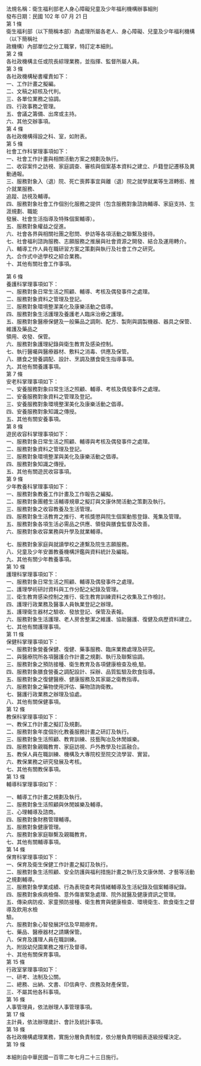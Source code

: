 法規名稱：衛生福利部老人身心障礙兒童及少年福利機構辦事細則  
發布日期：民國 102 年 07 月 21 日  
第 1 條  
衛生福利部（以下簡稱本部）為處理所屬各老人、身心障礙、兒童及少年福利機構（以下簡稱社  
政機構）內部單位之分工職掌，特訂定本細則。  
第 2 條  
各社政機構主任或院長綜理業務，並指揮、監督所屬人員。  
第 3 條  
各社政機構秘書權責如下：  
一、工作計畫之擬編。  
二、文稿之綜核及代判。  
三、各單位業務之協調。  
四、行政事務之管理。  
五、會議之籌備、出席或主持。  
六、其他交辦事項。  
第 4 條  
各社政機構得設之科、室，如附表。  
第 5 條  
社會工作科掌理事項如下：  
一、社會工作計畫與相關活動方案之規劃及執行。  
二、收容案件之訪視、家庭調查、審核與個案基本資料之建立、戶籍登記遷移及異動通報。  
三、服務對象入（退）院、死亡喪葬事宜與離（退）院之就學就業等生涯轉銜、推介就業服務、  
追蹤、訪視及輔導。  
四、服務對象社會工作個別化服務之提供（包含服務對象諮詢輔導、家庭支持、生涯規劃、職能  
發展、社會生活指導及特殊個案輔導）。  
五、服務對象權益之促進。  
六、社會各界與相關社團之慰問、參訪等各項活動之聯繫及接待。  
七、社會福利諮詢服務、志願服務之推展與社會資源之開發、結合及運用轉介。  
八、輔導工作人員在職研習方案之策劃與執行及社會工作之研究。  
九、合作式中途學校之綜合業務。  
十、其他有關社會工作事項。  


第 6 條  
養護科掌理事項如下：  
一、服務對象日常生活之照顧、輔導、考核及偶發事件之處理。  
二、服務對象資料之管理及登記。  
三、服務對象環境整潔美化及康樂活動之倡導。  
四、服務對象生活護理及養護老人臨床治療之護理。  
五、服務對象醫療保健及一般藥品之調劑、配方、製劑與調製機器、器具之保管、維護及藥品之  
領用、收發、保管。  
六、服務對象護理紀錄與衛生教育及感染控制。  
七、執行醫囑與醫療器材、敷料之消毒、供應及保管。  
八、膳食之營養調配、設計、烹調及膳食衛生指導事項。  
九、其他有關養護事項。  
第 7 條  
安老科掌理事項如下：  
一、安養服務對象曰常生活之照顧、輔導、考核及偶發事件之處理。  
二、安養服務對象資料之管理及登記。  
三、安養服務對象環境整潔美化及康樂活動之倡導。  
四、安養服務對象知識之傳授。  
五、其他有關安養事項。  
第 8 條  
遊民收容科掌理事項如下：  
一、服務對象日常生活之照顧、輔導與考核及偶發事件之處理。  
二、服務對象資料之管理及登記。  
三、服務對象環境整潔與美化及康樂活動之倡導。  
四、服務對象知識之傳授。  
五、其他有關遊民收容事項。  
第 9 條  
少年教養科掌理事項如下：  
一、服務對象教養工作計畫及工作報告之編擬。  
二、服務對象團體生活輔導規章之擬訂與文康休閒活動之策劃及執行。  
三、服務對象之收容教養及生活管理。  
四、服務對象生活教育之推行、考核獎懲與院生個案動態登錄、蒐集及管理。  
五、服務對象各項生活必需品之供應、領發與膳食監督及改善。  
六、服務對象收容業務與升學及就業輔導。  


七、服務對象家庭與就讀學校之連繫及院生志願服務。  
八、兒童及少年安置教養機構評鑑與資料統計及編報。  
九、其他有關少年教養事項。  
第 10 條  
護理科掌理事項如下：  
一、服務對象日常生活之照顧、輔導及偶發事件之處理。  
二、護理學術研討資料與工作分配之紀錄及管理。  
三、衛生教育感染控制之推行、衛生教育訓練資料之收集及工作檢討。  
四、護理行政業務及醫事人員執業登記之辦理。  
五、護理衛生器材之驗收、發放登記、保管及表報。  
六、服務對象生活護理、老人房舍整潔之維護、協助醫護、復健及病歷資料建立。  
七、其他有關護理事項。  
第 11 條  
保健科掌理事項如下：  
一、服務對象營養保健、復健、藥事服務、臨床業務處理及研究。  
二、與醫療院所各項醫護合作計畫之規劃、執行及聯繫協調。  
三、服務對象之預防接種、衛生教育及各項健康檢查及檢,驗。  
四、服務對象膳食營養之調配設計、採辦、品質監驗及飲食指導。  
五、服務對象之復健醫療、健康服務及其家屬之衛教指導。  
六、服務對象之藥物使用評估、藥物諮詢衛教。  
七、醫護行政業務之辦理及協處。  
八、其他有關保健事項。  
第 12 條  
教保科掌理事項如下：  
一、教保工作計畫之擬訂及規劃。  
二、服務對象年度個別化教養服務計畫之研訂及執行。  
三、服務對象生活照顧、教育訓練、技藝陶冶及休閒娛樂。  
四、服務對象親職教育、家庭訪視、戶外教學及社區融合。  
五、教保人員在職訓練、機構及大專院校至院交流學習、實習。  
六、教保業務之研究發展及考核。  
七、其他有關教保事項。  
第 13 條  
輔導科掌理事項如下：  


一、輔導工作計畫之規劃及執行。  
二、服務對象生活照顧與休閒娛樂及輔導。  
三、心理輔導及諮商。  
四、服務對象財務管理輔導。  
五、服務對象健康管理。  
六、服務對象家庭聯繫及親職教育。  
七、其他有關輔導事項。  
第 14 條  
保育科掌理事項如下：  
一、保育及衛生保健工作計畫之擬訂及執行。  
二、服務對象生活照顧、安全防護與福利措施計畫之執行及文康休閒、才藝等活動之規劃輔導。  
三、服務對象學業成績、行為表現查考與情緒輔導及生活紀錄及個案輔導紀錄。  
四、服務對象疾病檢傷、意外傷害緊急處理、院外就醫及健康資訊之管理。  
五、傳染病防疫、家童預防接種、衛生教育與健康檢查、環境衛生、飲食衛生之督導及飲用水檢  
驗。  
六、服務對象心智發展評估及早期療育。  
七、藥品、醫療器材之請購保管。  
八、保育及護理人員在職訓練。  
九、附設幼兒園業務之推行及督導。  
十、其他有關保育事項。  
第 15 條  
行政室掌理事項如下：  
一、研考、法制及公關。  
二、總務、出納、文書、印信典守、庶務及財產保管。  
三、不屬其他各科事項。  
第 16 條  
人事管理員，依法辦理人事管理事項。  
第 17 條  
主計員，依法辦理歲計、會計及統計事項。  
第 18 條  
各社政機構處理業務，實施分層負責制度，依分層負責明細表逐級授權決定。  
第 19 條  


本細則自中華民國一百零二年七月二十三日施行。  


